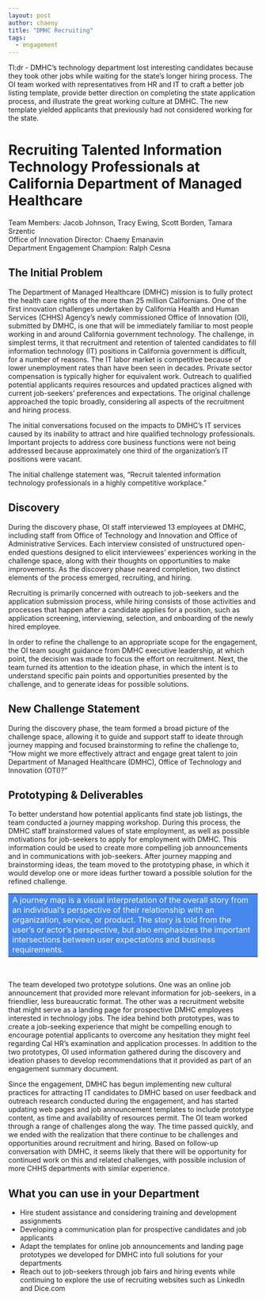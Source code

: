 ```yaml
---
layout: post
author: chaeny
title: "DMHC Recruiting"
tags:
  - engagement
---
```

Tl:dr - DMHC’s technology department lost interesting candidates because they took other jobs while waiting for the state’s longer hiring process. The OI team worked with representatives from HR and IT to craft a better job listing template, provide better direction on completing the state application process, and illustrate the great working culture at DMHC. The new template yielded applicants that previously had not considered working for the state.

<h1 class="jumbotron">Recruiting Talented Information Technology Professionals at California Department of Managed Healthcare</h1>

<p>
Team Members: Jacob Johnson, Tracy Ewing, Scott Borden, Tamara Srzentic <br />
Office of Innovation Director: Chaeny Emanavin <br />
Department Engagement Champion: Ralph Cesna</p>

<h2>The Initial Problem</h2>
<p>
The Department of Managed Healthcare (DMHC) mission is to fully protect the health care rights of the more than 25 million Californians. One of the first innovation challenges undertaken by California Health and Human Services (CHHS) Agency’s newly commissioned Office of Innovation (OI), submitted by DMHC, is one that will be  immediately familiar to most people  working in and around California government technology.  The challenge, in simplest terms, it that recruitment and retention of talented candidates to fill information technology (IT) positions in California government is difficult, for a number of reasons. The IT labor market is competitive because of lower unemployment rates than have been seen in decades. Private sector compensation is typically higher for equivalent work. Outreach to qualified potential applicants requires resources and updated practices aligned with current job-seekers’ preferences and expectations. The original challenge approached the topic broadly, considering all aspects of the recruitment and hiring process.</p>
<p>
The initial conversations focused on the impacts to DMHC’s IT services caused by its inability to attract and hire qualified technology professionals. Important projects to address core business functions were not being addressed because approximately one third of the organization’s IT positions were vacant.</p>

<p>The initial challenge statement was, “Recruit talented information technology professionals in a highly competitive workplace.”</p>

<h2>Discovery</h2>

<p>During the discovery phase, OI staff interviewed 13 employees at DMHC, including staff from Office of Technology and Innovation and Office of Administrative Services. Each interview consisted of unstructured open-ended questions designed to elicit interviewees’ experiences working in the challenge space, along with their thoughts on opportunities to make improvements. As the discovery phase neared completion, two distinct elements  of the process emerged, recruiting, and hiring.</p>

<p>Recruiting is primarily concerned with outreach to job-seekers and the application submission process, while hiring consists of those activities and processes that happen after a candidate applies for a position, such as application screening, interviewing, selection, and onboarding of the newly hired employee.</p>

<p>In order to refine the challenge to an appropriate scope for the engagement, the OI team sought guidance from DMHC executive leadership, at which point, the decision was made to focus the effort on recruitment. Next, the team turned its attention to the ideation phase, in which the intent is to understand specific pain points and opportunities presented by the challenge, and to generate ideas for possible solutions.</p>

<h2>New Challenge Statement</h2>
<p>During the discovery phase, the team formed a broad picture of the challenge space, allowing it to guide and support staff to ideate through journey mapping and focused brainstorming to refine the challenge to, “How might we more effectively attract and engage great talent to join Department of Managed Healthcare (DMHC), Office of Technology and Innovation (OTI)?”</p>

<h2>Prototyping & Deliverables</h2>
<p>To better understand how potential applicants find state job listings, the team conducted a journey mapping workshop. During this process, the DMHC staff  brainstormed values of state employment, as well as possible motivations for job-seekers to apply for employment with DMHC. This information could be used to create more compelling job announcements and in communications with job-seekers. After journey mapping and brainstorming ideas, the team moved to the prototyping phase, in which it would develop one or more ideas further toward a possible solution for the refined challenge.</p>

<table bgcolor="#4788ef" width="80%">
<tr>
<td><font color="#FFFFFF">
A journey map is a visual interpretation of the overall story from an individual’s perspective of their relationship with an organization, service, or product. The story is told from the user’s or actor’s perspective, but also emphasizes the important intersections between user expectations and business requirements.
</font>
</td>
</tr>
</table>
<br />
<p>The team developed two prototype solutions. One was an online job announcement that provided more relevant information for job-seekers, in a friendlier, less bureaucratic format. The other was a recruitment website that might serve as a landing page for prospective DMHC employees interested in technology jobs. The idea behind both prototypes, was to create a job-seeking experience that might be compelling enough to encourage potential applicants to overcome any hesitation they might feel regarding Cal HR’s examination and application processes. In addition to the two prototypes, OI used information gathered during the discovery and ideation phases to develop recommendations that it provided as part of an engagement summary document.</p>

<p>Since the engagement, DMHC has begun implementing new cultural practices  for attracting IT candidates to DMHC based on user feedback and outreach research conducted during the engagement, and has started updating web pages and job announcement templates to include prototype content, as time and availability of resources permit. The OI team worked through a range of challenges along the way. The time passed quickly, and we ended with the realization that there continue to be challenges and opportunities around recruitment and hiring. Based on follow-up conversation with DMHC, it seems likely that there will be opportunity for continued work on this and related challenges, with possible inclusion of more CHHS departments with similar experience.</p>

<h2>What you can use in your Department</h2>
<ul>
<li>Hire student assistance and considering training and development assignments</li>
<li>Developing a communication plan for prospective candidates and job applicants</li>
<li>Adapt the templates for online job announcements and landing page prototypes we developed for DMHC into full solutions for your departments</li>
<li>Reach out to job-seekers through job fairs and hiring events while continuing to explore the use of recruiting websites such as LinkedIn and Dice.com</li>
</ul>
